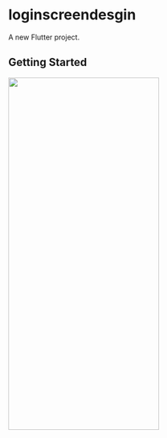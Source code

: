 # loginscreendesgin

A new Flutter project.

## Getting Started
<img align="left" width="300" height="700" src="https://user-images.githubusercontent.com/59921382/174047028-d11604f1-0ec3-4406-a812-77068d855496.jpg">
